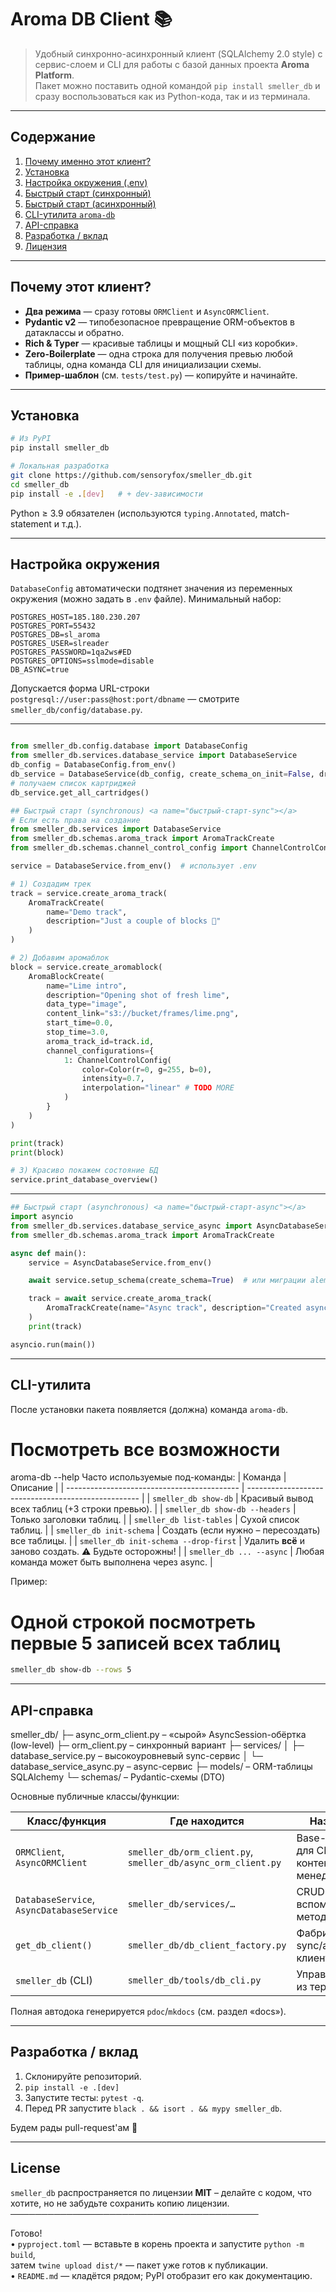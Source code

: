 # Aroma DB Client 📚

> Удобный синхронно-асинхронный клиент (SQLAlchemy 2.0 style) с сервис-слоем и CLI для работы
> с базой данных проекта **Aroma Platform**.  
> Пакет можно поставить одной командой `pip install smeller_db`
> и сразу воспользоваться как из Python-кода, так и из терминала.

---

## Содержание

1. [Почему именно этот клиент?](#почему-этот-клиент)
2. [Установка](#установка)
3. [Настройка окружения (.env)](#настройка-окружения)
4. [Быстрый старт (синхронный)](#быстрый-старт-sync)
5. [Быстрый старт (асинхронный)](#быстрый-старт-async)
6. [CLI-утилита `aroma-db`](#cli-утилита)
7. [API-справка](#api-справка)
8. [Разработка / вклад](#разработка--вклад)
9. [Лицензия](#license)

---

## Почему этот клиент?

* **Два режима** — сразу готовы `ORMClient` и `AsyncORMClient`.
* **Pydantic v2** — типобезопасное превращение ORM-объектов в датаклассы и обратно.
* **Rich & Typer** — красивые таблицы и мощный CLI «из коробки».
* **Zero-Boilerplate** — одна строка для получения превью любой таблицы,
  одна команда CLI для инициализации схемы.
* **Пример-шаблон** (см. `tests/test.py`) — копируйте и начинайте.

---

## Установка

```bash
# Из PyPI
pip install smeller_db

# Локальная разработка
git clone https://github.com/sensoryfox/smeller_db.git
cd smeller_db
pip install -e .[dev]   # + dev-зависимости
```
Python ≥ 3.9 обязателен (используются `typing.Annotated`, match-statement и т.д.).

---

## Настройка окружения

`DatabaseConfig` автоматически подтянет значения из переменных окружения
(можно задать в `.env` файле). Минимальный набор:

```
POSTGRES_HOST=185.180.230.207
POSTGRES_PORT=55432
POSTGRES_DB=sl_aroma
POSTGRES_USER=slreader
POSTGRES_PASSWORD=1qa2ws#ED
POSTGRES_OPTIONS=sslmode=disable  
DB_ASYNC=true
```

Допускается форма URL-строки `postgresql://user:pass@host:port/dbname` — смотрите
`smeller_db/config/database.py`.

---
```py

from smeller_db.config.database import DatabaseConfig
from smeller_db.services.database_service import DatabaseService
db_config = DatabaseConfig.from_env()
db_service = DatabaseService(db_config, create_schema_on_init=False, drop_all_on_init=False)
# получаем список картриджей
db_service.get_all_cartridges()

## Быстрый старт (synchronous) <a name="быстрый-старт-sync"></a>
# Если есть права на создание
from smeller_db.services import DatabaseService
from smeller_db.schemas.aroma_track import AromaTrackCreate
from smeller_db.schemas.channel_control_config import ChannelControlConfig, Color

service = DatabaseService.from_env()  # использует .env

# 1) Создадим трек
track = service.create_aroma_track(
    AromaTrackCreate(
        name="Demo track",
        description="Just a couple of blocks 🙂"
    )
)

# 2) Добавим аромаблок
block = service.create_aromablock(
    AromaBlockCreate(
        name="Lime intro",
        description="Opening shot of fresh lime",
        data_type="image",
        content_link="s3://bucket/frames/lime.png",
        start_time=0.0,
        stop_time=3.0,
        aroma_track_id=track.id,
        channel_configurations={
            1: ChannelControlConfig(
                color=Color(r=0, g=255, b=0),
                intensity=0.7,
                interpolation="linear" # TODO MORE
            )
        }
    )
)

print(track)
print(block)

# 3) Красиво покажем состояние БД
service.print_database_overview()
```
---
```py
## Быстрый старт (asynchronous) <a name="быстрый-старт-async"></a>
import asyncio
from smeller_db.services.database_service_async import AsyncDatabaseService
from smeller_db.schemas.aroma_track import AromaTrackCreate

async def main():
    service = AsyncDatabaseService.from_env()

    await service.setup_schema(create_schema=True)  # или миграции alembic

    track = await service.create_aroma_track(
        AromaTrackCreate(name="Async track", description="Created asynchronously")
    )
    print(track)

asyncio.run(main())
```
---

## CLI-утилита <a name="cli-утилита"></a>

После установки пакета появляется (должна) команда `aroma-db`.
# Посмотреть все возможности
aroma-db --help
Часто используемые под-команды:
| Команда | Описание |
| ------------------------------------------- | --------------------------------------------------- |
| `smeller_db show-db` | Красивый вывод всех таблиц (+3 строки превью). |
| `smeller_db show-db --headers` | Только заголовки таблиц. |
| `smeller_db list-tables` | Сухой список таблиц. |
| `smeller_db init-schema` | Создать (если нужно – пересоздать) все таблицы. |
| `smeller_db init-schema --drop-first` | Удалить **всё** и заново создать. ⚠ Будьте осторожны! |
| `smeller_db ... --async` | Любая команда может быть выполнена через async. |

Пример:
# Одной строкой посмотреть первые 5 записей всех таблиц

```bash
smeller_db show-db --rows 5
```

---

## API-справка

smeller_db/
├─ async_orm_client.py        – «сырой» AsyncSession-обёртка (low-level)
├─ orm_client.py              – синхронный вариант
├─ services/
│    ├─ database_service.py   – высокоуровневый sync-сервис
│    └─ database_service_async.py – async-сервис
├─ models/                    – ORM-таблицы SQLAlchemy
└─ schemas/                   – Pydantic-схемы (DTO)

Основные публичные классы/функции:

| Класс/функция | Где находится | Назначение |
| ---------------------------------------- | -------------------------------------- | ------------ |
| `ORMClient`, `AsyncORMClient` | `smeller_db/orm_client.py`, `smeller_db/async_orm_client.py` | Base-клиенты для CRUD, контекстный менеджер |
| `DatabaseService`, `AsyncDatabaseService` | `smeller_db/services/…` | CRUD + удобные вспомогательные методы |
| `get_db_client()` | `smeller_db/db_client_factory.py` | Фабрика sync/async-клиентов |
| `smeller_db` (CLI) | `smeller_db/tools/db_cli.py` | Управление БД из терминала |

Полная автодока генерируется `pdoc`/`mkdocs` (см. раздел «docs»).

---

## Разработка / вклад

1. Склонируйте репозиторий.
2. `pip install -e .[dev]`
3. Запустите тесты: `pytest -q`.
4. Перед PR запустите `black . && isort . && mypy smeller_db`.

Будем рады pull-request'ам 🚀

---

## License

`smeller_db` распространяется по лицензии **MIT** – делайте с кодом, что хотите,
но не забудьте сохранить копию лицензии.
────────────────────────────────────────

Готово!  
• `pyproject.toml` — вставьте в корень проекта и запустите `python -m build`,  
  затем `twine upload dist/*` — пакет уже готов к публикации.  
• `README.md` — кладётся рядом; PyPI отобразит его как документацию.  
